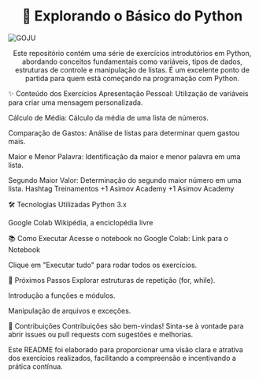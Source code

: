 <h1 align="center">🐍 Explorando o Básico do Python</h1>

![GOJU](https://github.com/user-attachments/assets/666d8953-f685-4fae-a1c3-a19d172aaa60)


<p align="center">
  Este repositório contém uma série de exercícios introdutórios em Python, abordando conceitos fundamentais como variáveis, tipos de dados, estruturas de controle e manipulação de listas. É um excelente ponto de partida para quem está começando na programação com Python.
</p>


✨ Conteúdo dos Exercícios
Apresentação Pessoal: Utilização de variáveis para criar uma mensagem personalizada.

Cálculo de Média: Cálculo da média de uma lista de números.

Comparação de Gastos: Análise de listas para determinar quem gastou mais.

Maior e Menor Palavra: Identificação da maior e menor palavra em uma lista.

Segundo Maior Valor: Determinação do segundo maior número em uma lista.​
Hashtag Treinamentos
+1
Asimov Academy
+1
Asimov Academy

🛠️ Tecnologias Utilizadas
Python 3.x

Google Colab​
Wikipédia, a enciclopédia livre

📚 Como Executar
Acesse o notebook no Google Colab: Link para o Notebook

Clique em "Executar tudo" para rodar todos os exercícios.​

🚀 Próximos Passos
Explorar estruturas de repetição (for, while).

Introdução a funções e módulos.

Manipulação de arquivos e exceções.​

🤝 Contribuições
Contribuições são bem-vindas! Sinta-se à vontade para abrir issues ou pull requests com sugestões e melhorias.​

Este README foi elaborado para proporcionar uma visão clara e atrativa dos exercícios realizados, facilitando a compreensão e incentivando a prática contínua.
